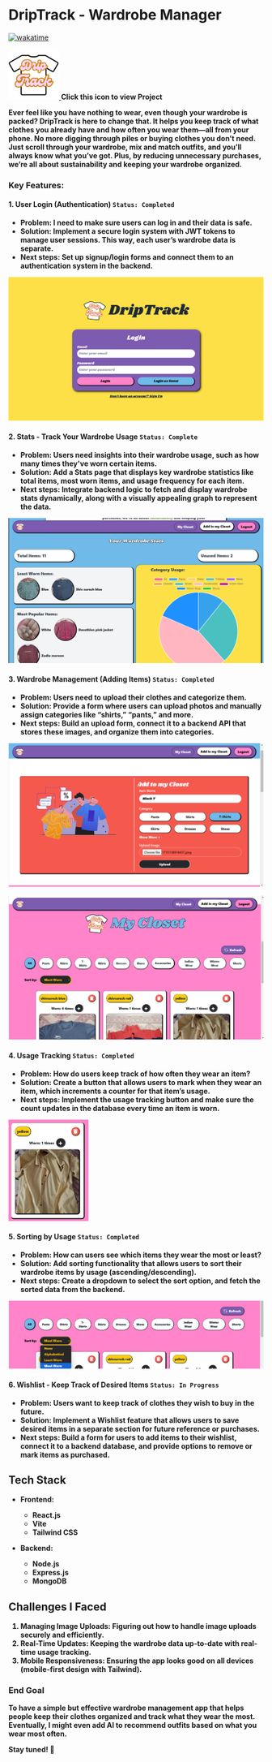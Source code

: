 # DripTrack - Wardrobe Manager 
  
[![wakatime](https://wakatime.com/badge/user/1fc26c7a-896d-4495-8fa5-a34266fbb649/project/78fed24f-dc0a-4851-b96e-e305a1408586.svg)](https://wakatime.com/badge/user/1fc26c7a-896d-4495-8fa5-a34266fbb649/project/78fed24f-dc0a-4851-b96e-e305a1408586)

<a href="https://drip-track.vercel.app/"><img src="frontend/src/assets/logo.png" height="100" />  </a> <b>Click this icon to view Project<b>

Ever feel like you have nothing to wear, even though your wardrobe is packed? DripTrack is here to change that. It helps you keep track of what clothes you already have and how often you wear them—all from your phone. No more digging through piles or buying clothes you don’t need. Just scroll through your wardrobe, mix and match outfits, and you’ll always know what you’ve got. Plus, by reducing unnecessary purchases, we’re all about sustainability and keeping your wardrobe organized.

### Key Features:

#### 1. **User Login (Authentication)** `Status: Completed`
   - **Problem**: I need to make sure users can log in and their data is safe.
   - **Solution**: Implement a secure login system with **JWT tokens** to manage user sessions. This way, each user’s wardrobe data is separate.
   - **Next steps**: Set up signup/login forms and connect them to an authentication system in the backend.

   ![Auth Screenshot](./Demo/Auth.png)

#### 2.  **Stats - Track Your Wardrobe Usage** `Status: Complete`
   - **Problem**: Users need insights into their wardrobe usage, such as how many times they've worn certain items.
   - **Solution**: Add a Stats page that displays key wardrobe statistics like total items, most worn items, and usage frequency for each item.
   - **Next steps**: Integrate backend logic to fetch and display wardrobe stats dynamically, along with a visually appealing graph to represent the data.
   
   ![Stats Screenshot](./Demo/Stats.png)

#### 3. **Wardrobe Management (Adding Items)** `Status: Completed`
   - **Problem**: Users need to upload their clothes and categorize them.
   - **Solution**: Provide a form where users can upload photos and manually assign categories like “shirts,” “pants,” and more.
   - **Next steps**: Build an upload form, connect it to a backend API that stores these images, and organize them into categories.

![Upload Screenshot](./Demo/Upload.png)  

![Upload Screenshot](./Demo/closet.png)  

#### 4. **Usage Tracking** `Status: Completed`
   - **Problem**: How do users keep track of how often they wear an item?
   - **Solution**: Create a button that allows users to mark when they wear an item, which increments a counter for that item’s usage.
   - **Next steps**: Implement the usage tracking button and make sure the count updates in the database every time an item is worn.

   <img src="./Demo/count.png" height="200" />

#### 5. **Sorting by Usage** `Status: Completed`
   - **Problem**: How can users see which items they wear the most or least?
   - **Solution**: Add sorting functionality that allows users to sort their wardrobe items by usage (ascending/descending).
   - **Next steps**: Create a dropdown to select the sort option, and fetch the sorted data from the backend.

 ![Upload Screenshot](./Demo/sort.png)

#### 6. **Wishlist - Keep Track of Desired Items** `Status: In Progress`
   - **Problem**: Users want to keep track of clothes they wish to buy in the future.
   - **Solution**: Implement a Wishlist feature that allows users to save desired items in a separate section for future reference or purchases.
   - **Next steps**: Build a form for users to add items to their wishlist, connect it to a backend database, and provide options to remove or mark items as purchased.
   
  
## Tech Stack

- **Frontend**: 
  - **React.js** 
  - **Vite** 
  - **Tailwind CSS** 

- **Backend**:
  - **Node.js** 
  - **Express.js** 
  - **MongoDB** 


## Challenges I Faced

1. **Managing Image Uploads**: Figuring out how to handle image uploads securely and efficiently.
2. **Real-Time Updates**: Keeping the wardrobe data up-to-date with real-time usage tracking.
3. **Mobile Responsiveness**: Ensuring the app looks good on all devices (mobile-first design with Tailwind).

### End Goal
To have a simple but effective wardrobe management app that helps people keep their clothes organized and track what they wear the most. Eventually, I might even add AI to recommend outfits based on what you wear most often.

Stay tuned! 🚀
